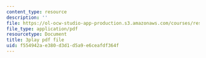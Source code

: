 ```yaml
---
content_type: resource
description: ''
file: https://ol-ocw-studio-app-production.s3.amazonaws.com/courses/res-18-007-calculus-revisited-multivariable-calculus-fall-2011/f554942ae380d3d1d5a9e6ceafdf364f_2PpgEtgovN0.pdf
file_type: application/pdf
resourcetype: Document
title: 3play pdf file
uid: f554942a-e380-d3d1-d5a9-e6ceafdf364f
---
```

